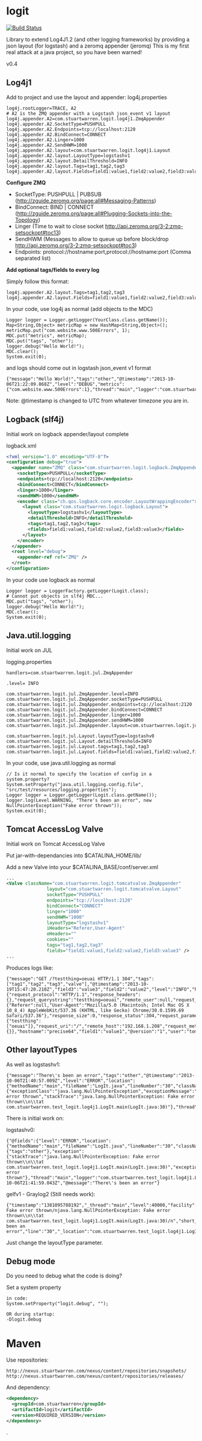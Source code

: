 logit
=====

[![Build Status](https://travis-ci.org/stuart-warren/logit.png?branch=master)](https://travis-ci.org/stuart-warren/logit)

Library to extend Log4J1.2 (and other logging frameworks) by providing a json layout (for logstash) and a zeromq appender (jeromq)
This is my first real attack at a java project, so you have been warned!

v0.4

Log4j1
------

Add to project and use the layout and appender:
log4j.properties
```
log4j.rootLogger=TRACE, A2
# A2 is the ZMQ appender with a Logstash json_event v1 layout
log4j.appender.A2=com.stuartwarren.logit.log4j1.ZmqAppender
log4j.appender.A2.SocketType=PUSHPULL
log4j.appender.A2.Endpoints=tcp://localhost:2120
log4j.appender.A2.BindConnect=CONNECT
log4j.appender.A2.Linger=1000
log4j.appender.A2.SendHWM=1000
log4j.appender.A2.layout=com.stuartwarren.logit.log4j1.Layout
log4j.appender.A2.layout.LayoutType=logstashv1
log4j.appender.A2.layout.DetailThreshold=INFO
log4j.appender.A2.layout.Tags=tag1,tag2,tag3
log4j.appender.A2.layout.Fields=field1:value1,field2:value2,field3:value3
```
__Configure ZMQ__

* SocketType: PUSHPULL | PUBSUB (http://zguide.zeromq.org/page:all#Messaging-Patterns)
* BindConnect: BIND | CONNECT (http://zguide.zeromq.org/page:all#Plugging-Sockets-into-the-Topology)
* Linger (Time to wait to close socket http://api.zeromq.org/3-2:zmq-setsockopt#toc13)
* SendHWM (Messages to allow to queue up before block/drop http://api.zeromq.org/3-2:zmq-setsockopt#toc3)
* Endpoints: protocol://hostname:port,protocol://hostname:port (Comma separated list)

__Add optional tags/fields to every log__

Simply follow this format:
```
log4j.appender.A2.layout.Tags=tag1,tag2,tag3
log4j.appender.A2.layout.Fields=field1:value1,field2:value2,field3:value3
```

In your code, use log4j as normal (add objects to the MDC)
```
Logger logger = Logger.getLogger(YourClass.class.getName());
Map<String,Object> metricMap = new HashMap<String,Object>();
metricMap.put("com.website.www.500Errors", 1);
MDC.put("metrics", metricMap);
MDC.put("tags", "other");
logger.debug("Hello World!");
MDC.clear();
System.exit(0);
```
and logs should come out in logstash json_event v1 format
```
{"message":"Hello World!","tags":"other","@timestamp":"2013-10-06T21:22:09.868Z","level":"DEBUG","metrics":{"com.website.www.500Errors":1},"thread":"main","logger":"com.stuartwarren.test_logit.log4j1.LogIt","@version":"1"}
```
Note: @timestamp is changed to UTC from whatever timezone you are in.

Logback (slf4j)
---------------

Initial work on logback appender/layout complete

logback.xml
``` xml
<?xml version="1.0" encoding="UTF-8"?>
<configuration debug="true">
  <appender name="ZMQ" class="com.stuartwarren.logit.logback.ZmqAppender">
    <socketType>PUSHPULL</socketType>
    <endpoints>tcp://localhost:2120</endpoints>
    <bindConnect>CONNECT</bindConnect>
    <linger>1000</linger>
    <sendHWM>1000</sendHWM>
    <encoder class="ch.qos.logback.core.encoder.LayoutWrappingEncoder">
      <layout class="com.stuartwarren.logit.logback.Layout">
        <layoutType>logstashv1</layoutType>
        <detailThreshold>INFO</detailThreshold>
        <tags>tag1,tag2,tag3</tags>
        <fields>field1:value1,field2:value2,field3:value3</fields>
      </layout>
    </encoder>
  </appender>
  <root level="debug">
    <appender-ref ref="ZMQ" />
  </root>
</configuration>
```
In your code use logback as normal
```
Logger logger = LoggerFactory.getLogger(Logit.class);
# Cannot put objects in slf4j MDC...
MDC.put("tags", "other");
logger.debug("Hello World!");
MDC.clear();
System.exit(0);
```

Java.util.logging
-----------------

Initial work on JUL

logging.properties
```
handlers=com.stuartwarren.logit.jul.ZmqAppender

.level= INFO

com.stuartwarren.logit.jul.ZmqAppender.level=INFO
com.stuartwarren.logit.jul.ZmqAppender.socketType=PUSHPULL
com.stuartwarren.logit.jul.ZmqAppender.endpoints=tcp://localhost:2120
com.stuartwarren.logit.jul.ZmqAppender.bindConnect=CONNECT
com.stuartwarren.logit.jul.ZmqAppender.linger=1000
com.stuartwarren.logit.jul.ZmqAppender.sendHWM=1000
com.stuartwarren.logit.jul.ZmqAppender.layout=com.stuartwarren.logit.jul.Layout

com.stuartwarren.logit.jul.Layout.layoutType=logstashv0
com.stuartwarren.logit.jul.Layout.detailThreshold=INFO
com.stuartwarren.logit.jul.Layout.tags=tag1,tag2,tag3
com.stuartwarren.logit.jul.Layout.fields=field1:value1,field2:value2,field3:value3
```

In your code, use java.util.logging as normal
```
// Is it normal to specify the location of config in a system.property?
System.setProperty("java.util.logging.config.file", "src/test/resources/logging.properties");
Logger logger = Logger.getLogger(Logit.class.getName());
logger.log(Level.WARNING, "There's been an error", new NullPointerException("Fake error thrown"));
System.exit(0);
```

Tomcat AccessLog Valve
----------------------

Initial work on Tomcat AccessLog Valve

Put jar-with-dependancies into $CATALINA_HOME/lib/

Add a new Valve into your $CATALINA_BASE/conf/server.xml
``` xml
...
<Valve className="com.stuartwarren.logit.tomcatvalve.ZmqAppender"
               layout="com.stuartwarren.logit.tomcatvalve.Layout"
               socketType="PUSHPULL"
               endpoints="tcp://localhost:2120"
               bindConnect="CONNECT"
               linger="1000"
               sendHWM="1000"
               layoutType="logstashv1"
               iHeaders="Referer,User-Agent"
               oHeaders=""
               cookies=""
               tags="tag1,tag2,tag3"
               fields="field1:value1,field2:value2,field3:value3" />
...
```

Produces logs like:
```
{"message":"GET /?testthing=oeuai HTTP/1.1 304","tags":["tag1","tag2","tag3","valve"],"@timestamp":"2013-10-19T15:47:20.210Z","field3":"value3","field2":"value2","level":"INFO","http":{"request_protocol":"HTTP/1.1","response_headers":{},"request_querystring":"testthing=oeuai","remote_user":null,"request_headers":{"Referer":null,"User-Agent":"Mozilla/5.0 (Macintosh; Intel Mac OS X 10_8_4) AppleWebKit/537.36 (KHTML, like Gecko) Chrome/30.0.1599.69 Safari/537.36"},"response_size":0,"response_status":304,"request_parameters":{"testthing":["oeuai"]},"request_uri":"/","remote_host":"192.168.1.208","request_method":"GET","response_duration":28,"cookies":{}},"hostname":"precise64","field1":"value1","@version":"1","user":"tomcat7"}
```

Other layoutTypes
-----------------

As well as logstashv1:
```
{"message":"There\'s been an error","tags":"other","@timestamp":"2013-10-06T21:40:57.009Z","level":"ERROR","location":{"methodName":"main","fileName":"LogIt.java","lineNumber":"30","className":"com.stuartwarren.test_logit.log4j1.LogIt"},"exception":{"exceptionClass":"java.lang.NullPointerException","exceptionMessage":"Fake error thrown","stackTrace":"java.lang.NullPointerException: Fake error thrown\\n\\tat com.stuartwarren.test_logit.log4j1.LogIt.main(LogIt.java:30)"},"thread":"main","logger":"com.stuartwarren.test_logit.log4j1.LogIt","@version":"1"}
```
There is initial work on:

logstashv0:
```
{"@fields":{"level":"ERROR","location":{"methodName":"main","fileName":"LogIt.java","lineNumber":"30","className":"com.stuartwarren.test_logit.log4j1.LogIt"},"mdc":{"tags":"other"},"exception":{"stackTrace":"java.lang.NullPointerException: Fake error thrown\\n\\tat com.stuartwarren.test_logit.log4j1.LogIt.main(LogIt.java:30)","exceptionClass":"java.lang.NullPointerException","exceptionMessage":"Fake error thrown"},"thread":"main","logger":"com.stuartwarren.test_logit.log4j1.LogIt"},"@timestamp":"2013-10-06T21:41:59.043Z","@message":"There\'s been an error"}
```
gelfv1 - Graylog2 (Still needs work):
```
{"timestamp":"1381095788192","_thread":"main","level":40000,"facility":"com.stuartwarren.test_logit.log4j1.LogIt","file":"LogIt.java","full_message":"java.lang.NullPointerException: Fake error thrown/njava.lang.NullPointerException: Fake error thrown\\n\\tat com.stuartwarren.test_logit.log4j1.LogIt.main(LogIt.java:30)/n","short_message":"There\'s been an error","line":"30","_location":"com.stuartwarren.test_logit.log4j1.LogIt.main(LogIt.java:30)","_tags":"other","version":"1.0"}
```

Just change the layoutType parameter.

Debug mode
----------

Do you need to debug what the code is doing?

Set a system property
```
in code:
System.setProperty("logit.debug", "");

OR during startup:
-Dlogit.debug
```

Maven
=====

Use repositories:
```
http://nexus.stuartwarren.com/nexus/content/repositories/snapshots/
http://nexus.stuartwarren.com/nexus/content/repositories/releases/
```
And dependency:
``` xml
<dependency>
  <groupId>com.stuartwarren</groupId>
  <artifactId>logit</artifactId>
  <version>REQUIRED_VERSION</version>
</dependency>
```
.

